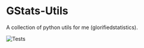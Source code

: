 # GStats-Utils
A collection of python utils for me (glorifiedstatistics).

![Tests](https://github.com/GlorifiedStatistics/gstats-utils/actions/workflows/tests.yml/badge.svg)
